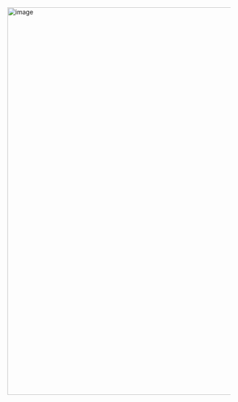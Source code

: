 <img width="1919" height="873" alt="image" src="https://github.com/user-attachments/assets/2a936e55-38f5-4383-bd8b-889b81b33c05" />
